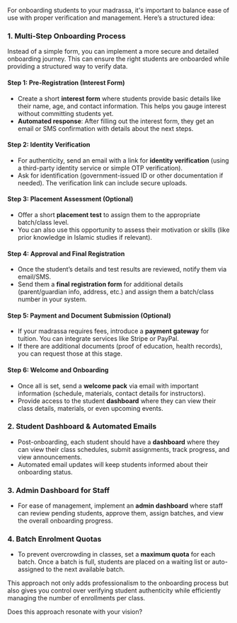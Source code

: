For onboarding students to your madrassa, it's important to balance ease of use with proper verification and management. Here’s a structured idea:

### **1. Multi-Step Onboarding Process**

Instead of a simple form, you can implement a more secure and detailed onboarding journey. This can ensure the right students are onboarded while providing a structured way to verify data.

#### **Step 1: Pre-Registration (Interest Form)**

- Create a short **interest form** where students provide basic details like their name, age, and contact information. This helps you gauge interest without committing students yet.
- **Automated response**: After filling out the interest form, they get an email or SMS confirmation with details about the next steps.

#### **Step 2: Identity Verification**

- For authenticity, send an email with a link for **identity verification** (using a third-party identity service or simple OTP verification).
- Ask for identification (government-issued ID or other documentation if needed). The verification link can include secure uploads.

#### **Step 3: Placement Assessment (Optional)**

- Offer a short **placement test** to assign them to the appropriate batch/class level.
- You can also use this opportunity to assess their motivation or skills (like prior knowledge in Islamic studies if relevant).

#### **Step 4: Approval and Final Registration**

- Once the student’s details and test results are reviewed, notify them via email/SMS.
- Send them a **final registration form** for additional details (parent/guardian info, address, etc.) and assign them a batch/class number in your system.

#### **Step 5: Payment and Document Submission (Optional)**

- If your madrassa requires fees, introduce a **payment gateway** for tuition. You can integrate services like Stripe or PayPal.
- If there are additional documents (proof of education, health records), you can request those at this stage.

#### **Step 6: Welcome and Onboarding**

- Once all is set, send a **welcome pack** via email with important information (schedule, materials, contact details for instructors).
- Provide access to the student **dashboard** where they can view their class details, materials, or even upcoming events.

### **2. Student Dashboard & Automated Emails**

- Post-onboarding, each student should have a **dashboard** where they can view their class schedules, submit assignments, track progress, and view announcements.
- Automated email updates will keep students informed about their onboarding status.

### **3. Admin Dashboard for Staff**

- For ease of management, implement an **admin dashboard** where staff can review pending students, approve them, assign batches, and view the overall onboarding progress.

### **4. Batch Enrolment Quotas**

- To prevent overcrowding in classes, set a **maximum quota** for each batch. Once a batch is full, students are placed on a waiting list or auto-assigned to the next available batch.

This approach not only adds professionalism to the onboarding process but also gives you control over verifying student authenticity while efficiently managing the number of enrollments per class.

Does this approach resonate with your vision?
